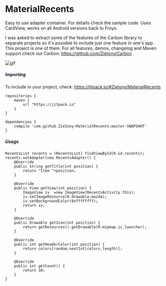 # MaterialRecents

Easy to use adapter container. For details check the sample code. Uses CardView, works on all Android versions back to Froyo.

I was asked to extract some of the features of the Carbon library to separate projects so it's possible to include just one feature in one's app. This project is one of them. For all features, demos, changelog and Maven support check out Carbon: https://github.com/ZieIony/Carbon

![gif](https://github.com/ZieIony/MaterialRecents/blob/master/images/recents.gif)

##### Importing

To include in your project, check: https://jitpack.io/#ZieIony/MaterialRecents

    repositories {
        maven {
            url "https://jitpack.io"
        }
    }
	
    dependencies {
        compile 'com.github.ZieIony:MaterialRecents:master-SNAPSHOT'
    }

##### Usage

    RecentsList recents = (RecentsList) findViewById(R.id.recents);
    recents.setAdapter(new RecentsAdapter() {
        @Override
        public String getTitle(int position) {
            return "Item "+position;
        }
    
        @Override
        public View getView(int position) {
            ImageView iv  =new ImageView(RecentsActivity.this);
            iv.setImageResource(R.drawable.mazda);
            iv.setBackgroundColor(0xffffffff);
            return iv;
        }
    
        @Override
        public Drawable getIcon(int position) {
            return getResources().getDrawable(R.mipmap.ic_launcher);
        }
    
        @Override
        public int getHeaderColor(int position) {
            return colors[random.nextInt(colors.length)];
        }
    
        @Override
        public int getCount() {
            return 10;
        }
    }
